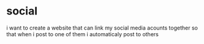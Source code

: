 # social
i want to create a website that can link my social media acounts together so that when i post to one of them i automaticaly post to others
